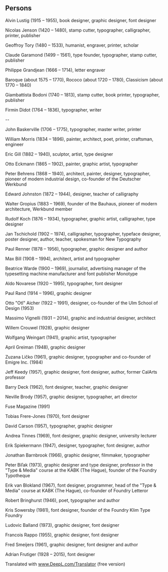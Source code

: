 ## Persons

Alvin Lustig (1915 – 1955), book designer, graphic designer, font designer

Nicolas Jenson (1420 – 1480), stamp cutter, typographer, calligrapher, printer, publisher

Geoffroy Tory (1480 – 1533), humanist, engraver, printer, scholar

Claude Garamond (1499 – 1561), type founder, typographer, stamp cutter, publisher

Philippe Grandjean (1666 – 1714), letter engraver

Baroque (about 1575 – 1770), Rococo (about 1720 – 1780), Classicism (about 1770 – 1840)

Giambattista Bodoni (1740 – 1813), stamp cutter, book printer, typographer, publisher

Firmin Didot (1764 – 1836), typographer, writer

--

John Baskerville (1706 – 1775), typographer, master writer, printer

William Morris (1834 – 1896), painter, architect, poet, printer, craftsman, engineer

Eric Gill (1882 – 1940), sculptor, artist, type designer

Otto Eckmann (1865 – 1902), painter, graphic artist, typographer

Peter Behrens (1868 – 1940), architect, painter, designer, typographer, pioneer of modern industrial design, co-founder of the Deutscher Werkbund

Edward Johnston (1872 – 1944), designer, teacher of calligraphy

Walter Gropius (1883 – 1969), founder of the Bauhaus, pioneer of modern architecture, Werkbund member

Rudolf Koch (1876 – 1934), typographer, graphic artist, calligrapher, type designer

Jan Tschichold (1902 – 1974), calligrapher, typographer, typeface designer, poster designer, author, teacher, spokesman for New Typography

Paul Renner (1878 – 1956), typographer, graphic designer and author

Max Bill (1908 – 1994), architect, artist and typographer

Beatrice Warde (1900 – 1969), journalist, advertising manager of the typesetting machine manufacturer and font publisher Monotype

Aldo Novarese (1920 – 1995), typographer, font designer

Paul Rand (1914 – 1996), graphic designer

Otto "Otl" Aicher (1922 – 1991), designer, co-founder of the Ulm School of Design (1953)

Massimo Vignelli (1931 – 2014), graphic and industrial designer, architect

Willem Crouwel (1928), graphic designer

Wolfgang Weingart (1941), graphic artist, typographer

April Greiman (1948), graphic designer

Zuzana Ličko (1961), graphic designer, typographer and co-founder of Emigre Inc. (1984)

Jeff Keedy (1957), graphic designer, font designer, author, former CalArts professor

Barry Deck (1962), font designer, teacher, graphic designer

Neville Brody (1957), graphic designer, typographer, art director

Fuse Magazine (1991)

Tobias Frere-Jones (1970), font designer

David Carson (1957), typographer, graphic designer

Andrea Tinnes (1969), font designer, graphic designer, university lecturer

Erik Spiekermann (1947), designer, typographer, font designer, author

Jonathan Barnbrook (1966), graphic designer, filmmaker, typographer

Peter Biľak (1973), graphic designer and type designer, professor in the "Type & Media" course at the KABK (The Hague), founder of the Foundry Typotheque

Erik van Blokland (1967), font designer, programmer, head of the "Type & Media" course at KABK (The Hague), co-founder of Foundry Letteror

Robert Bringhurst (1946), poet, typographer and author

Kris Sowersby (1981), font designer, founder of the Foundry Klim Type Foundry

Ludovic Balland (1973), graphic designer, font designer

Francois Rappo (1955), graphic designer, font designer

Fred Smeijers (1961), graphic designer, font designer and author

Adrian Frutiger (1928 – 2015), font designer

Translated with www.DeepL.com/Translator (free version)
